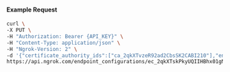 <!-- Code generated for API Clients. DO NOT EDIT. -->

#### Example Request

```bash
curl \
-X PUT \
-H "Authorization: Bearer {API_KEY}" \
-H "Content-Type: application/json" \
-H "Ngrok-Version: 2" \
-d '{"certificate_authority_ids":["ca_2qkXTvzeR92ad2CbsSK2CABI210"],"enabled":true}' \
https://api.ngrok.com/endpoint_configurations/ec_2qkXTskPkyUQIIHBhx01gN1UXQG/mutual_tls
```
